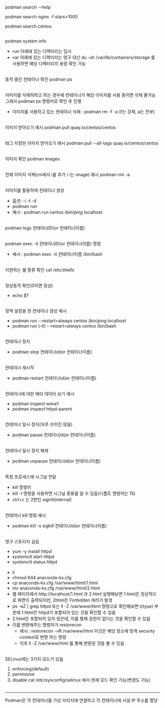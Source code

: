 podman search --help

podman search nginx -f stars=1000

podman search centos
<br><br>

podman system info
 - run 아래에 있는 디렉터리는 임시
 - var 아래에 있는 디렉터리는 영구
대신 du -sh /var/lib/containers/storage 를 사용하면 해당 디렉터리의 용량 확인 가능
<br><br>

동작 중인 컨테이너 확인
podman ps
<br><br>

이미지를 삭제하려고 하는 경우에 컨테이너가 해당 이미지를 사용 중이면 삭제 불가능
그래서 podman ps 명령어로 확인 후 진행
 - 이미지를 사용하고 있는 컨테이너 삭제 : podman rm -f -a (f는 강제, a는 전부)
<br><br>

이미지 받아오기 예시
podman pull quay.io/centos/centos
<br><br>

태그 지정한 이미지 받아오기 예시
podman pull --all-tags quay.io/centos/centos
<br><br>

이미지 확인
podman images
<br><br>

전체 이미지 삭제(rm에서 i를 추가 / i는 image) 예시
podman rmi -a
<br><br>

이미지를 활용하여 컨테이너 생성
- 옵션:  -i -t -d
- podman run
- 예시 : podman run centos /bin/ping localhost
<br><br>

podman logs 컨테이너ID(or 컨테이너이름)
<br><br>

podman exec -it 컨테이너ID(or 컨테이너이름) 명령
- 예시 : podman exec -it 컨테이너이름 /bin/bash
<br><br>

지원하는 쉘 종류 확인
cat /etc/shells
<br><br>

정상동작 확인(0이면 정상)
- echo $?
<br><br>

정책 설정을 한 컨테이너 생성 예시  
- podman run --restart=always centos /bin/ping localhost
- podman run (-it) --restart=always centos /bin/bash
<br><br>

컨테이너 정지  
- podman stop 컨테이너id(or 컨테이너이름)
<br><br>

컨테이너 재시작  
- podman restart 컨테이너id(or 컨테이너이름)
<br><br>

컨테이너에 대한 메타 데이터 보기 예시
- podman inspect www1
- podman inspect httpd-parent
<br><br>

컨테이너 일시 정지(자주 쓰이진 않음)
- podman pause 컨테이너id(or 컨테이너이름)
<br><br>

컨테이너 일시 정지 해제
- podman unpause 컨테이너id(or 컨테이너이름)
<br><br>

특정 프로세스에 시그널 전달
- kill 명령어
- kill -l 명령을 사용하면 시그널 종류를 알 수 있음(디폴트 명령어는 15)
- ctrl+c 는 2번인 sigint(internal)
<br><br>

컨테이너 kill 명령 예시
- podman kill -s sigkill 컨테이너id(or 컨테이너이름)
<br><br>

영구 스토리지 실습  
- yum -y install httpd
- systemctl start httpd
- systemctl status httpd
<br><br>
- ll
- chmod 644 anaconda-ks.cfg
- cp anaconda-ks.cfg /var/www/html/1.html
- mv anaconda-ks.cfg /var/www/html/2.html
- 웹 페이지에서 http://localhost/1.html 과 2.html 실행해보면 1.html은 정상적으로 화면이 출력되지만, 2html은 Forbidden 에러가 발생
- ps -eZ | grep httpd 또는 ll -Z /var/www/html 명령으로 확인해보면 t(type) 부분에 1.html은 httpd가 포함되어 있는 것을 확인할 수 있음
- 2.html은 포함되어 있지 않은데, 이를 통해 권한이 없다는 것을 확인할 수 있음
- 이를 변환해주는 명령어가 restorecon
  - 예시 : restorecon -vR /var/www/html  이것은 해당 장소에 맞게 security context로 변환 하는 명령
  - 이후 ll -Z /var/www/html 를 통해 변환된 것을 볼 수 있음
<br><br>

SELinux애는 3가지 모드가 있음
1. enforcing(default)
2. permissive
3. disable
cat /etc/sysconfig/selinux 에서 현재 모드 확인 가능(변경도 가능)
<br><br>

---

Podman은 각 컨테이너를 가상 브리지에 연결하고 각 컨테이너에 사설 IP 주소를 할당
<br><br>

